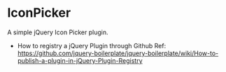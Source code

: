 IconPicker
==========
A simple jQuery Icon Picker plugin.

* How to registry a jQuery Plugin through Github
Ref: https://github.com/jquery-boilerplate/jquery-boilerplate/wiki/How-to-publish-a-plugin-in-jQuery-Plugin-Registry

